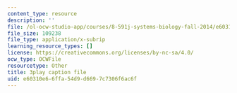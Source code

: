 ```yaml
---
content_type: resource
description: ''
file: /ol-ocw-studio-app/courses/8-591j-systems-biology-fall-2014/e60310e66ffa54d9d6697c7306f6ac6f_EXBO08-78IU.srt
file_size: 109238
file_type: application/x-subrip
learning_resource_types: []
license: https://creativecommons.org/licenses/by-nc-sa/4.0/
ocw_type: OCWFile
resourcetype: Other
title: 3play caption file
uid: e60310e6-6ffa-54d9-d669-7c7306f6ac6f
---
```


